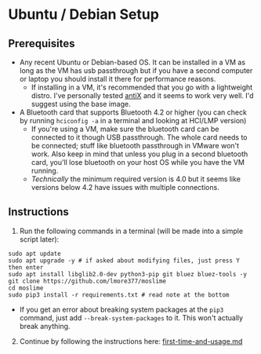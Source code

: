 # Ubuntu / Debian Setup

## Prerequisites 
- Any recent Ubuntu or Debian-based OS. It can be installed in a VM as long as the VM has usb passthrough but if you have a second computer or laptop you should install it there for performance reasons.
   - If installing in a VM, it's recommended that you go with a lightweight distro. I've personally tested [antiX](https://antixlinux.com/) and it seems to work very well. I'd suggest using the base image.
- A Bluetooth card that supports Bluetooth 4.2 or higher (you can check by running `hciconfig -a` in a terminal and looking at HCI/LMP version)
  - If you're using a VM, make sure the bluetooth card can be connected to it though USB passthrough. The whole card needs to be connected; stuff like bluetooth passthrough in VMware won't work. Also keep in mind that unless you plug in a second bluetooth card, you'll lose bluetooth on your host OS while you have the VM running.
  - *Technically* the minimum required version is 4.0 but it seems like versions below 4.2 have issues with multiple connections.

## Instructions
1. Run the following commands in a terminal (will be made into a simple script later):
```
sudo apt update
sudo apt upgrade -y # if asked about modifying files, just press Y then enter
sudo apt install libglib2.0-dev python3-pip git bluez bluez-tools -y
git clone https://github.com/lmore377/moslime
cd moslime
sudo pip3 install -r requirements.txt # read note at the bottom
```
 - If you get  an error about breaking system packages at the `pip3` command, just add `--break-system-packages` to it. This won't actually break anything.
2. Continue by following the instructions here: [first-time-and-usage.md](setup/first-time-and-usage.md)
